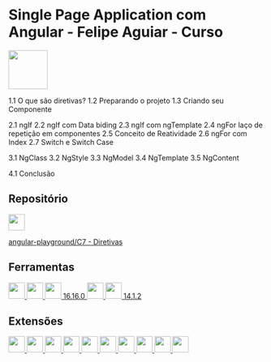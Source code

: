 # Single Page Application com Angular - Felipe Aguiar - Curso

<img src="https://assets.dio.me/6LDyijMxOoh7zUIuGvPUaPzDBQWRMzEm11YCFqdvo1I/f:webp/h:77/q:80/w:77/L2NvdXJzZXMvYmFkZ2UvZWUxYzE4NTItNzZjZC00NDk1LTk2MmMtMGRhYTU5NzMyOGM2LnBuZw" width="77" height="77">

1.1 O que são diretivas?
1.2 Preparando o projeto
1.3 Criando seu Componente

2.1 ngIf
2.2 ngIf com Data biding
2.3 ngIf com ngTemplate
2.4 ngFor laço de repetição em componentes
2.5 Conceito de Reatividade
2.6 ngFor com Index
2.7 Switch e Switch Case

3.1 NgClass
3.2 NgStyle
3.3 NgModel
3.4 NgTemplate
3.5 NgContent

4.1 Conclusão
 
## Repositório

<a href="https://github.com/felipeAguiarCode/angular-playground">
    <img src="https://github.com/fluidicon.png" width="32" height="32">
</a>

[angular-playground/C7 - Diretivas](<angular-playground/C7 - Diretivas>)

## Ferramentas

<a href="https://code.visualstudio.com/">
    <img src="https://code.visualstudio.com/assets/favicon.ico" width="32" height="32">
</a>

<a href="https://git-scm.com/">
    <img src="https://git-scm.com/favicon.ico" width="32" height="32">
</a>

<a href="https://nodejs.org/pt">
    <img src="https://nodejs.org/static/images/favicons/favicon.png" width="32" height="32">
	<span>16.16.0</span>
</a>

<a href="https://www.npmjs.com/">
    <img src="https://static-production.npmjs.com/58a19602036db1daee0d7863c94673a4.png" width="32" height="32">
</a>

<a href="https://angular.io/">
    <img src="https://angular.dev/assets/icons/apple-touch-icon.png" width="32" height="32">
	<span>14.1.2</span>
</a>

## Extensões

<a href="https://marketplace.visualstudio.com/items?itemName=eamodio.gitlens">
    <img src="https://eamodio.gallerycdn.vsassets.io/extensions/eamodio/gitlens/2025.7.105/1751361046708/Microsoft.VisualStudio.Services.Icons.Default" width="32" height="32">
</a>

<!-- <a href="https://marketplace.visualstudio.com/items?itemName=ritwickdey.LiveServer">
    <img src="https://ritwickdey.gallerycdn.vsassets.io/extensions/ritwickdey/liveserver/5.7.9/1736542717282/Microsoft.VisualStudio.Services.Icons.Default" width="32" height="32">
</a> -->

<!-- <a href="https://marketplace.visualstudio.com/items?itemName=tldraw-org.tldraw-vscode">
    <img src="https://tldraw-org.gallerycdn.vsassets.io/extensions/tldraw-org/tldraw-vscode/2.96.3/1751378261028/Microsoft.VisualStudio.Services.Icons.Default" width="32" height="32">
</a> -->

<a href="https://marketplace.visualstudio.com/items?itemName=Angular.ng-template">
    <img src="https://angular.gallerycdn.vsassets.io/extensions/angular/ng-template/20.0.1/1747858914724/Microsoft.VisualStudio.Services.Icons.Default" width="32" height="32">
</a>

<a href="https://marketplace.visualstudio.com/items?itemName=formulahendry.auto-close-tag">
    <img src="https://formulahendry.gallerycdn.vsassets.io/extensions/formulahendry/auto-close-tag/0.5.15/1702959502562/Microsoft.VisualStudio.Services.Icons.Default" width="32" height="32">
</a>

<a href="https://marketplace.visualstudio.com/items?itemName=formulahendry.auto-rename-tag">
    <img src="https://formulahendry.gallerycdn.vsassets.io/extensions/formulahendry/auto-rename-tag/0.1.10/1644319230173/Microsoft.VisualStudio.Services.Icons.Default" width="32" height="32">
</a>

<a href="https://marketplace.visualstudio.com/items?itemName=DaltonMenezes.aura-theme">
    <img src="https://daltonmenezes.gallerycdn.vsassets.io/extensions/daltonmenezes/aura-theme/2.1.2/1645289325768/Microsoft.VisualStudio.Services.Icons.Default" width="32" height="32">
</a>

<a href="https://marketplace.visualstudio.com/items?itemName=dracula-theme.theme-dracula">
    <img src="https://dracula-theme.gallerycdn.vsassets.io/extensions/dracula-theme/theme-dracula/2.25.1/1721220788613/Microsoft.VisualStudio.Services.Icons.Default" width="32" height="32">
</a>

<a href="https://marketplace.visualstudio.com/items?itemName=PKief.material-icon-theme">
    <img src="https://pkief.gallerycdn.vsassets.io/extensions/pkief/material-icon-theme/5.24.0/1750679991237/Microsoft.VisualStudio.Services.Icons.Default" width="32" height="32">
</a>

<a href="https://marketplace.visualstudio.com/items?itemName=dbaeumer.vscode-eslint">
    <img src="https://dbaeumer.gallerycdn.vsassets.io/extensions/dbaeumer/vscode-eslint/3.0.15/1749741161930/Microsoft.VisualStudio.Services.Icons.Default" width="32" height="32">
</a>

<a href="https://marketplace.visualstudio.com/items?itemName=esbenp.prettier-vscode">
    <img src="https://esbenp.gallerycdn.vsassets.io/extensions/esbenp/prettier-vscode/11.0.0/1723648421534/Microsoft.VisualStudio.Services.Icons.Default" width="32" height="32">
</a>

<a href="https://marketplace.visualstudio.com/items?itemName=EditorConfig.EditorConfig">
    <img src="https://editorconfig.gallerycdn.vsassets.io/extensions/editorconfig/editorconfig/0.17.4/1748881794309/Microsoft.VisualStudio.Services.Icons.Default" width="32" height="32">
</a>

<!-- ## Util -->

<!-- <a href="https://www.w3.org/">
    <img src="https://www.w3.org/assets/logos/w3c/favicon-32.png" width="32" height="32">
</a> -->

<!-- <a href="https://developer.mozilla.org/pt-BR/">
    <img src="https://developer.mozilla.org/favicon.ico" width="32" height="32">
</a> -->

<!-- <a href="https://cssgenerator.org/box-shadow-css-generator.html">
    <img src="https://cssgenerator.org/favicon.png" width="32" height="32">
</a> -->

<!-- <a href="https://caniuse.com/">
    <img src="https://caniuse.com/img/favicon-128.png" width="32" height="32">
</a>  -->

<!-- <a href="https://www.typescriptlang.org/">
    <img src="https://www.typescriptlang.org/favicon-32x32.png?v=8944a05a8b601855de116c8a56d3b3ae" width="32" height="32">
</a> -->

<!-- <a href="https://angularjs.org/">
    <img src="https://angularjs.org/favicon.ico" width="32" height="32">
</a> -->

<!-- <a href="https://stackblitz.com/">
    <img src="https://stackblitz.com/_astro/favicon.svg" width="32" height="32">
</a> -->
